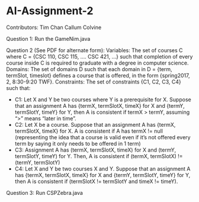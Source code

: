 # AI-Assignment-2
Contributors:
Tim Chan
Callum Colvine

Question 1:
Run the GameNim.java

Question 2 (See PDF for alternate form):
Variables: The set of courses C where C = {CSC 110, CSC 115, …. CSC 421, …} such that completion of every course inside C is required to graduate with a degree in computer science.
Domains: The set of domains D such that each domain in D = {term, termSlot, timeslot} defines a course that is offered, in the form {spring2017, 2, 8:30-9:20 TWF}.
Constraints: The set of constraints {C1, C2, C3, C4} such that:
-	C1: Let X and Y be two courses where Y is a prerequisite for X. Suppose that an assignment A has {termX, termSlotX, timeX} for X and {termY, termSlotY, timeY} for Y, then A is consistent if termX > termY, assuming “>” means “later in time”.
-	C2: Let X be a course. Suppose that an assignment A has {termX, termSlotX, timeX} for X. A is consistent if A has termX != null (representing the idea that a course is valid even if it’s not offered every term by saying it only needs to be offered in 1 term)
-	C3: Assignment A has (termX, termSlotX, timeX) for X and (termY, termSlotY, timeY) for Y. Then, A is consistent if (termX, termSlotX) != (termY, termSlotY)
-	C4: Let X and Y be two courses X and Y. Suppose that an assignment A has {termX, termSlotX, timeX} for X and {termY, termSlotY, timeY} for Y, then A is consistent if (termSlotX != termSlotY and timeX != timeY).

Question 3:
Run CSPZebra.java